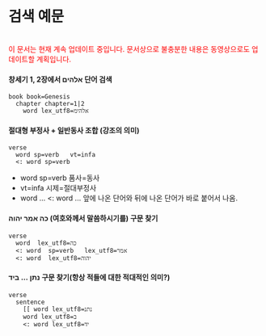 검색 예문
=========
<br>
<font color=red>이 문서는 현재 계속 업데이트 중입니다. 문서상으로 불충분한 내용은 동영상으로도 업데이트할 계획입니다.</font>
<br>

#### 창세기 1, 2장에서 אלהים 단어 검색

```
book book=Genesis  
  chapter chapter=1|2
    word lex_utf8=אלהימ
```

#### 절대형 부정사 + 일반동사 조합 (강조의 의미)

```
verse
  word sp=verb   vt=infa
  <: word sp=verb  
```
- word sp=verb 품사=동사
- vt=infa 시제=절대부정사
- word ... <: word ... 앞에 나온 단어와 뒤에 나온 단어가 바로 붙어서 나옴.

#### כה אמר יהוה (여호와께서 말씀하시기를) 구문 찾기

```
verse  
  word  lex_utf8=כה
  <: word  sp=verb   lex_utf8=אמר
  <: word  lex_utf8=יהוה
```

#### נתן ... ביד 구문 찾기(항상 적들에 대한 적대적인 의미?)

```
verse
  sentence
    [[ word lex_utf8=נתנ
    word lex_utf8=ב
    <: word lex_utf8=יד  
```
